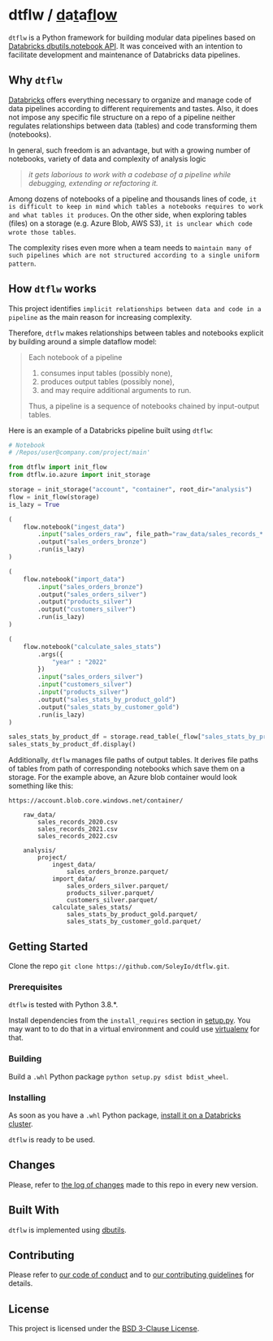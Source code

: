 # dtflw / <ins>d</ins>a<ins>t</ins>a<ins>fl</ins>o<ins>w</ins>

`dtflw` is a Python framework for building modular data pipelines based on [Databricks dbutils.notebook API](https://docs.databricks.com/notebooks/notebook-workflows.html). It was conceived with an intention to facilitate development and maintenance of Databricks data pipelines.

## Why `dtflw`
[Databricks](https://docs.databricks.com/notebooks/index.html) offers everything necessary to organize and manage code of data pipelines according to different requirements and tastes. Also, it does not impose any specific file structure on a repo of a pipeline neither regulates relationships between data (tables) and code transforming them (notebooks).

In general, such freedom is an advantage, but with a growing number of notebooks, variety of data and complexity of analysis logic
>_it gets laborious to work with a codebase of a pipeline while debugging, extending or refactoring it._

Among dozens of notebooks of a pipeline and thousands lines of code, `it is difficult to keep in mind which tables a notebooks requires to work and what tables it produces`. On the other side, when exploring tables (files) on a storage (e.g. Azure Blob, AWS S3), `it is unclear which code wrote those tables`.

The complexity rises even more when a team needs to `maintain many of such pipelines which are not structured according to a single uniform pattern`.

## How `dtflw` works
This project identifies `implicit relationships between data and code in a pipeline` as the main reason for increasing complexity.

Therefore, `dtflw` makes relationships between tables and notebooks explicit by building around a simple dataflow model:
> Each notebook of a pipeline
> 1. consumes input tables (possibly none), 
> 2. produces output tables (possibly none),
> 3. and may require additional arguments to run.  
>
> Thus, a pipeline is a sequence of notebooks chained by input-output tables.

Here is an example of a Databricks pipeline built using `dtflw`:

```python
# Notebook 
# /Repos/user@company.com/project/main'

from dtflw import init_flow
from dtflw.io.azure import init_storage

storage = init_storage("account", "container", root_dir="analysis")
flow = init_flow(storage)
is_lazy = True

(
    flow.notebook("ingest_data")
        .input("sales_orders_raw", file_path="raw_data/sales_records_*.csv")
        .output("sales_orders_bronze")
        .run(is_lazy)
)

(
    flow.notebook("import_data")
        .input("sales_orders_bronze")
        .output("sales_orders_silver")
        .output("products_silver")
        .output("customers_silver")
        .run(is_lazy)
)

(
    flow.notebook("calculate_sales_stats")
        .args({
            "year" : "2022"
        })
        .input("sales_orders_silver")
        .input("customers_silver")
        .input("products_silver")
        .output("sales_stats_by_product_gold")
        .output("sales_stats_by_customer_gold")
        .run(is_lazy)
)

sales_stats_by_product_df = storage.read_table(_flow["sales_stats_by_product_gold"])
sales_stats_by_product_df.display()
```

Additionally, `dtflw` manages file paths of output tables. It derives file paths of tables from path of corresponding notebooks which save them on a storage. For the example above, an Azure blob container would look something like this:
```
https://account.blob.core.windows.net/container/

    raw_data/
        sales_records_2020.csv
        sales_records_2021.csv
        sales_records_2022.csv

    analysis/
        project/
            ingest_data/
                sales_orders_bronze.parquet/
            import_data/
                sales_orders_silver.parquet/
                products_silver.parquet/
                customers_silver.parquet/
            calculate_sales_stats/
                sales_stats_by_product_gold.parquet/
                sales_stats_by_customer_gold.parquet/
```

## Getting Started

Clone the repo `git clone https://github.com/SoleyIo/dtflw.git`.

### Prerequisites

`dtflw` is tested with Python 3.8.*.

Install dependencies from the `install_requires` section in [setup.py](setup.py). You may want to to do that in a virtual environment and could use [virtualenv](https://pypi.org/project/virtualenv/) for that.

### Building

Build a `.whl` Python package `python setup.py sdist bdist_wheel`.

### Installing

As soon as you have a `.whl` Python package, [install it on a Databricks cluster](dtflw-0.0.8-py3-none-any.whl). 

`dtflw` is ready to be used.

## Changes

Please, refer to [the log of changes](CHANGES.md) made to this repo in every new version.

## Built With

`dtflw` is implemented using [dbutils](https://docs.databricks.com/dev-tools/databricks-utils.html).

## Contributing

Please refer to [our code of conduct](CODE_OF_CONDUCT.md) and to [our contributing guidelines](CONTRIBUTING.md) for details.

## License

This project is licensed under the [BSD 3-Clause License](LICENSE).
